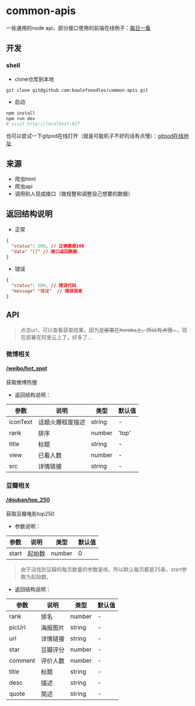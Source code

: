 # common-apis

一些通用的node api，部分接口使用的前端在线例子：[每日一看](https://daily.bowlofnoodles.top)

## 开发

### shell

+ clone仓库到本地

```
git clone git@github.com:bowlofnoodles/common-apis.git
```

+ 启动

``` bash
npm install
npm run dev
# visit http://localhost:627
```

也可以尝试一下gitpod在线打开（就是可能机子不好的话有点慢）：[gitpod在线地址](https://gitpod.io/#https://github.com/bowlofnoodles/common-apis)



## 来源
+ 爬虫html
+ 爬虫api
+ 调用别人现成接口（做规整和调整自己想要的数据）

## 返回结构说明

+ 正常

``` json
{
  "status": 200, // 正确都是200
  "data" "[]" // 接口返回数据
}
```

+ 错误

``` json
{
  "status": 500, // 错误代码
  "message" "错误"  // 错误信息
}
```

## API

> 点击url，可以查看获取结果。因为是~~部署在heroku上，所以有点慢...~~，现在部署在阿里云上了，好多了...
### 微博相关

#### [/weibo/hot_spot](https://api.bowlofnoodles.top/common/weibo/hot_spot)

获取微博热搜

+ 返回结构说明：

| 参数 | 说明 | 类型 | 默认值 |
| -- | -- | -- | -- |
| iconText | 话题火爆程度描述 | string | - |
| rank | 排序 | number | 'top' | - |
| title | 标题 | string | - |
| view | 已看人数 | number | - |
| src | 详情链接 | string | - |

### 豆瓣相关

#### [/douban/top_250](https://api.bowlofnoodles.top/common/douban/top_250?start=0)

获取豆瓣电影top250

+ 参数说明：

| 参数 | 说明 | 类型 | 默认值 |
| -- | -- | -- | -- |
| start | 起始数 | number | 0 |

> 由于没找到豆瓣的每页数量的参数是啥，所以默认每页都是25条，start参数为起始数。

+ 返回结构说明：

| 参数 | 说明 | 类型 | 默认值 |
| -- | -- | -- | -- |
| rank | 排名 | number | - |
| picUrl | 海报图片 | string | - |
| url | 详情链接 | string | - |
| star | 豆瓣评分 | number | - |
| comment | 评价人数 | number | - |
| title | 标题 | string | - |
| desc | 描述 | string | - |
| quote | 简述 | string | - |